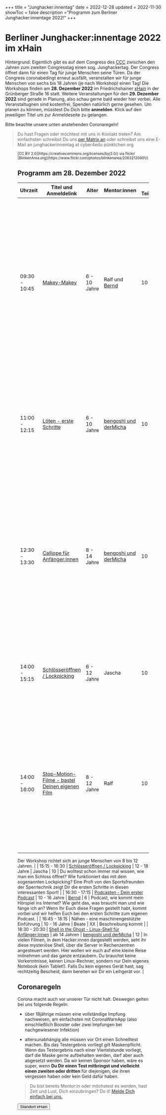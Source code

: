 +++
title = "Junghacker:innentag"
date = 2022-12-28
updated = 2022-11-30
showToc = false
description ="Programm zum Berliner Junghacker:innentage 2022!"
+++

<script lang="ts">
    import Button from '$lib/components/Button.svelte';
    import Figure from '$lib/components/Figure.svelte';
    import UserRectangle from "phosphor-svelte/lib/UserRectangle";
</script>

# Berliner Junghacker:innentage 2022 im xHain

Hintergrund: Eigentlich gibt es auf dem Congress des [CCC](https://ccc.de) zwischen den Jahren zum zweiten Congresstag einen sog. Junghackertag. Der Congress öffnet dann für einen Tag für junge Menschen seine Türen. Da der Congress coronabedingt erneut ausfällt, veranstalten wir für junge Menschen von sechs bis 18 Jahren (je nach Workshop) einen Tag! Die Workshops finden am **28. Dezember 2022** im Friedrichshainer [xHain](https://x-hain.de/de/) in der Grünberger Straße 16 statt. Weitere Veranstaltungen für den **29. Dezember 2022** sind gerade in Planung, also schau gerne bald wieder hier vorbei. Alle Veranstaltugnen sind kostenfrei, Spenden natürlich gerne gesehen. Um planen zu können, müsstest Du Dich bitte **anmelden**. Klick auf den jeweiligen Titel um zur Anmeldeseite zu gelangen.

Bitte beachte unsere unten anstehenden Coronaregeln!

> Du hast Fragen oder möchtest mit uns in Kontakt treten? Am einfachsten schreibst Du uns [per Matrix an](https://matrix.to/#/#junghackerinnentag:x-hain.de) oder schreibst uns eine E-Mail an junghackerinnentag at cyber4edu pünktchen org

<Figure src="/images/future-hacker.jpg" alt="Junghacker:in bei der Arbeit" />
<small>
[CC BY 2.0](https://creativecommons.org/licenses/by/2.0/) via flickr/ [BlinkenArea.org](https://www.flickr.com/photos/blinkenarea/20632120901/)
</small>

## Programm am 28. Dezember 2022

| Uhrzeit       | Titel und Anmeldelink                                                                                              | Alter        | Mentor:innen                                               | max. Teilnehmende | Worum geht's                                                                                                                                                                                                                                                                                                                                                                                                                                                                                        |
| ------------- | ------------------------------------------------------------------------------------------------------------------ | ------------ | ---------------------------------------------------------- | ----------------- | --------------------------------------------------------------------------------------------------------------------------------------------------------------------------------------------------------------------------------------------------------------------------------------------------------------------------------------------------------------------------------------------------------------------------------------------------------------------------------------------------- |
| 09:30 - 10:45 | [Makey-Makey](https://zen.coderdojo.com/dojos/de/berlin/berlin-mitte-xhain)                                        | 6 - 10 Jahre | Ralf und [Bernd](https://www.wirkstoffradio.de/ueber-uns/) | 10                | Makey-Makey ist eine kleine Platine, mit der ihr aus allen stromleitenden Materialien (Alufolie, Knete, Obst usw.) euren Computer bedient. Damit lassen sich einfache Computerspiele steuern oder Musikinstrumente bauen und über den Computer ansteuern. Eurer Kreativität sind dabei kaum Grenzen gesetzt. Geeignet für kreative Kids, die Spaß haben, Konstruktion und Steuerung eines Controllers selbst in die Hand zu nehmen und sich nicht mehr mit fertigen Lösungen zufriedengeben wollen. |
| 11:00 - 12:15 | [Löten - erste Schritte](https://zen.coderdojo.com/dojos/de/berlin/berlin-mitte-xhain)                             | 6 - 10 Jahre | [bengoshi und derMicha](https://coderdojo.red/about/)      | 10                | Schon mal gelötet? Nicht? Dann wird es aber Zeit! Mit fertigen Bausätzen lernst Du, auf welcher Seite der Lötkolben heiß wird und wie Du Bauteile verbindest. Am Ende hast Du ein tolles Ergebnis, dass Du mitnehmen kannst! Kinder mit längeren Haaren sollten bitte ein Haargummi mitnehmen, damit die Veranstaltung nicht den Frisörbesuch erspart.                                                                                                                                              |
| 12:30 - 13:30 | [Calliope für Anfänger:innen](https://zen.coderdojo.com/dojos/de/berlin/berlin-mitte-xhain)                        | 8 - 14 Jahre | [bengoshi und derMicha](https://coderdojo.red/about/)      | 10                | Der Calliope ist quasi ein kleiner Computer mit vielen Sensoren, ein paar LED und wird über eine mit grafischen Elementen programmiert. Wenn Du also noch keine oder kaum Programmiererfahrung hast, ist das der perfekte Einstieg. Am Ende kannst Du einen Würfel programmieren, der neue Zahlen anzeigt, nachdem Du ihn geschüttelt hast. Und vielleicht kannst Du sogar mit anderen über eine Funkverbindung gegeneinander spielen.                                                              |
| 14:00 - 15:15 | [Schlösseröffnen / Lockpicking](https://zen.coderdojo.com/dojos/de/berlin/berlin-mitte-xhain)                      | 6 - 12 Jahre | Jascha                                                     | 10                | Du wolltest schon immer mal wissen, wie man ein Schloss öffnet? Wie funktioniert das mit dem sogenannten Lockpicking? Eine Profi von den Sportsfreunden der Sperrtechnik zeigt Dir die ersten Schritte in diesen interessanten Sport!                                                                                                                                           |                                                                                                                    |
| 14:00 - 16:00 | [Stop-Motion-Filme - bastel Deinen eigenen Film](https://zen.coderdojo.com/dojos/de/berlin/berlin-mitte-xhain) | 8 - 12 Jahre | Ralf                                                       | 10                | Hast Du schon mal einen eigenen Trick-Film gedreht? Ralf ist gelernter Fotograf und zeigt Dir, wie man mit einer kleinen Lichtbox Filme in der Art von Shaun das Schaf oder sog. Brick-Filme selber dreht. Okay, es wird nicht gleich eine neue Episode von Shaun rauskommen. Aber Du wirst die ersten Schritte lernen, um in kleinen Grüppchen einen Trickfilm mit vorhandenen Materialien zu produzieren. Die Technik wird gestellt.                                                              |

Der Workshop richtet sich an junge Menschen von 8 bis 12 Jahren.
|
| 15:15 - 16:30 | [Schlösseröffnen / Lockpicking](https://zen.coderdojo.com/dojos/de/berlin/berlin-mitte-xhain) | 12 - 18 Jahre | Jascha | 10 | Du wolltest schon immer mal wissen, wie man ein Schloss öffnet? Wie funktioniert das mit dem sogenannten Lockpicking? Eine Profi von den Sportsfreunden der Sperrtechnik zeigt Dir die ersten Schritte in diesen interessanten Sport! |
| 16:30 - 17:15 | [Podcasten - Dein erster Podcast](https://zen.coderdojo.com/dojos/de/berlin/berlin-mitte-xhain) | 10 - 16 Jahre | [Bernd](https://www.wirkstoffradio.de/ueber-uns/) | 6 | Podcast, wie kommt mein Hörspiel ins Internet? Wie geht das, was braucht man und wie fange ich an? Wenn Ihr Euch diese Fragen gestellt habt, kommt vorbei und wir helfen Euch bei den ersten Schritte zum eigenen Podcast. |
| 16:45 - 18:15 | Nähen - eine maschinengestützte Einführung | 10 - 16 Jahre | Beate | XX | Beschreibung kommt |
| 18:30 - 20:30 | [Shell in the Ghost - Linux-Shell für Anfänger:innen](https://zen.coderdojo.com/dojos/de/berlin/berlin-mitte-xhain) | ab 14 Jahren | [bengoshi und derMicha](https://coderdojo.red/about/) | 12 | In vielen Filmen, in dem Hacker:innen dargestellt werden, seht ihr diese mysteriöse Shell, über die Server in Rechenzentren angesteuert werden. Hier wollen wir euch auf eine kleine Reise mitnehmen und das ganze entzaubern. Du brauchst keine Vorkenntnisse, keinen Linux-Rechner, sondern nur Dein eigenes Notebook (kein Tablet!). Falls Du kein eigenes Gerät hast, sag rechtzeitig Bescheid, dann bereiten wir Dir ein Leihgerät vor. |

## Coronaregeln

Corona macht auch vor unserer Tür nicht halt. Deswegen gelten bei uns folgende Regeln:

- über 18jährige müssen eine vollständige Impfung nachweisen, am einfachsten mit CoronaWarnApp (also einschließlich Booster oder zwei Impfungen bei nachgewiesener Infektion)

- altersunabhängig alle müssen vor Ort einen Schnelltest machen. Bis das Testergebnis vorliegt gilt Maskenpflicht. Wenn das Testergebnis nach einer Viertelstunde vorliegt, darf die Maske gerne aufbehalten werden, darf aber auch abgesetzt werden. Da wir keinen Sponsor haben, wäre es super, wenn **Du Dir einen Test mitbringst und vielleicht einen zweiten oder dritten** für diejenigen, die ihren vergessen haben oder kein Geld dafür haben.

> Du bist bereits Mentor:in oder möchstest es werden, hast Zeit und Lust, Dich einzubringen? Do it! [Melde Dich einfach bei uns.](https://matrix.to/#/#junghackerinnentag:x-hain.de)

<div class="flex justify-center">
    <Button href="https://routing.openstreetmap.de/?z=17&center=52.512803%2C13.449798&loc=52.512790%2C13.449777&hl=de&alt=0&srv=1#">
        <UserRectangle size={24} /> Standort xHain
    </Button>
</div>
